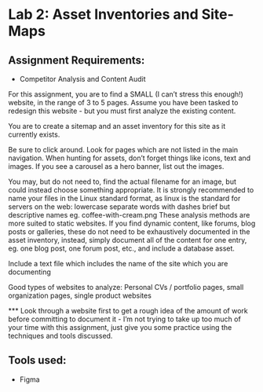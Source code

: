 # Lab 2: Asset Inventories and Site-Maps

## Assignment Requirements:

- Competitor Analysis and Content Audit

For this assignment, you are to find a SMALL (I can’t stress this enough!) website, in the range of 3 to 5 pages. Assume you have been tasked to redesign this website - but you must first analyze the existing content.

You are to create a sitemap and an asset inventory for this site as it currently exists.

Be sure to click around. Look for pages which are not listed in the main navigation. When hunting for assets, don’t forget things like icons, text and images. If you see a carousel as a hero banner, list out the images.

You may, but do not need to, find the actual filename for an image, but could instead choose something appropriate. It is strongly recommended to name your files in the Linux standard format, as linux is the standard for servers on the web:
lowercase
separate words with dashes
brief but descriptive names
eg. coffee-with-cream.png
These analysis methods are more suited to static websites. If you find dynamic content, like forums, blog posts or galleries, these do not need to be exhaustively documented in the asset inventory, instead, simply document all of the content for one entry, eg. one blog post, one forum post, etc., and include a database asset.

Include a text file which includes the name of the site which you are documenting

Good types of websites to analyze: Personal CVs / portfolio pages, small organization pages, single product websites

*** Look through a website first to get a rough idea of the amount of work before committing to document it - I’m not trying to take up too much of your time with this assignment, just give you some practice using the techniques and tools discussed.


## Tools used:

- Figma

